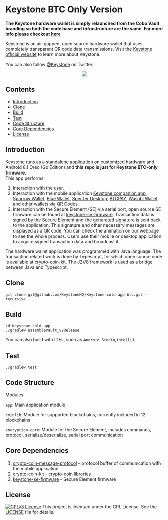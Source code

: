 # Keystone BTC Only Version

**The Keystone hardware wallet is simply relaunched from the Cobo Vault branding so both the code base and infrastructure are the same. For more info please checkout [here](https://blog.keyst.one/leaving-cobo-to-continue-the-cobo-vault-legacy-29bb2f8f026e)**


Keystone is an air-gapped, open source hardware wallet that uses completely transparent QR code data transmissions. Visit the [Keystone official website]( https://keyst.one)  to learn more about Keystone.

You can also follow [@Keystone](https://twitter.com/KeystoneWallet) on Twitter.

<div align=center><img src="https://keyst.one/c430c589a841d8b8379c66766e78c95d.png"/></div>

## Contents

- [Introduction](#introduction)
- [Clone](#clone)
- [Build](#build)
- [Test](#test)
- [Code Structure](#code-structure)
- [Core Dependencies](#core-dependencies)
- [License](#license)


## Introduction
Keystone runs as a standalone application on customized hardware and Android 8.1 Oreo (Go Edition) and **this repo is just for Keystone BTC-only firmware.**  
This app performs:
1. Interaction with the user. 
2. Interaction with the mobile application [Keystone companion app](https://keyst.one/companion-app), [Sparrow Wallet](https://sparrowwallet.com/), [Blue Wallet](https://bluewallet.io/), [Specter Desktop](https://github.com/cryptoadvance/specter-desktop), [BTCPAY](https://btcpayserver.org/), [Wasabi Wallet](https://wasabiwallet.io/) and other wallets via QR Codes.
3. Interaction with the Secure Element (SE) via serial port, open source SE firmware can be found at [keystone-se-firmware](https://github.com/KeystoneHQ/keystone-se-firmware). Transaction data is signed by the Secure Element and the generated signature is sent back to the application. This signature and other necessary messages are displayed as a QR code. You can check the animation on our webpage to see the whole process. Users use their mobile or desktop application to acquire signed transaction data and broadcast it. 

The hardware wallet application was programmed with Java language. The transaction related work is done by Typescript, for which open source code is available at [crypto-coin-kit](https://github.com/KeystoneHQ/crypto-coin-kit). The J2V8 framework is used as a bridge between Java and Typescript. 


## Clone

    git clone git@github.com/KeystoneHQ/Keystone-cold-app-btc.git --recursive

## Build
    cd Keystone-cold-app
    ./gradlew assembleVault_v2Release
You can also build with IDEs, such as `Android Studio`,`intelliJ`.

## Test
    ./gradlew test

<!-- ## Integration Guide
if you like to integrate with Keystone, checout this [intergration guide](https://github.com/KeystoneHQ/keystone-docs/blob/master/Integration_guide.md) -->

## Code Structure
Modules

`app`: Main application module

`coinlib`: Module for supported blockchains, currently included in 12 blockchains

`encryption-core`: Module for the Secure Element, includes commands, protocol, serialize/deserialize, serial port communication

## Core Dependencies
1. [crypto-coin-message-protocol](https://github.com/KeystoneHQ/keystone-crypto-coin-message-protocol-btc) - protocol buffer of communication with the mobile application
2. [crypto-coin-kit](https://github.com/KeystoneHQ/crypto-coin-kit) - crypto-coin libraries
3. [keystone-se-firmware](https://github.com/KeystoneHQ/keystone-se-firmware) - Secure Element firmware

## License
[![GPLv3 License](https://img.shields.io/badge/License-GPL%20v3-green.svg)](https://opensource.org/licenses/)
This project is licensed under the GPL License. See the [LICENSE](LICENSE) file for details.